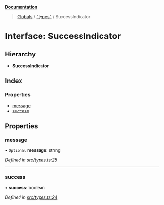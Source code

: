 **[Documentation](../README.md)**

> [Globals](../README.md) / ["types"](../modules/_types_.md) / SuccessIndicator

# Interface: SuccessIndicator

## Hierarchy

- **SuccessIndicator**

## Index

### Properties

- [message](_types_.successindicator.md#message)
- [success](_types_.successindicator.md#success)

## Properties

### message

• `Optional` **message**: string

_Defined in [src/types.ts:25](https://github.com/distributhor/paygate-sdk/blob/79e7c40/src/types.ts#L25)_

---

### success

• **success**: boolean

_Defined in [src/types.ts:24](https://github.com/distributhor/paygate-sdk/blob/79e7c40/src/types.ts#L24)_
